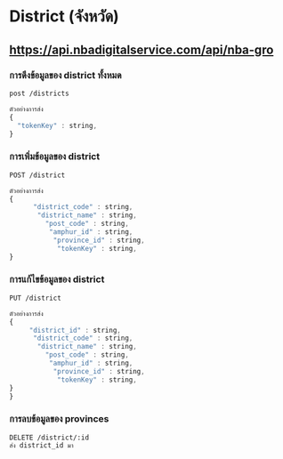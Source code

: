 # District (จังหวัด)

## https://api.nbadigitalservice.com/api/nba-gro

### การดึงข้อมูลของ district ทั้งหมด

```http
post /districts
```

```javascript
ตัวอย่างการส่ง
{
  "tokenKey" : string,
}
```

### การเพิ่มข้อมูลของ district

```http
POST /district
```

```javascript
ตัวอย่างการส่ง
{
      "district_code" : string,
       "district_name" : string,
         "post_code" : string,
          "amphur_id" : string,
           "province_id" : string,
            "tokenKey" : string,
}
```

### การแก้ไขข้อมูลของ district

```http
PUT /district
```

```javascript
ตัวอย่างการส่ง
{
     "district_id" : string,
      "district_code" : string,
       "district_name" : string,
         "post_code" : string,
          "amphur_id" : string,
           "province_id" : string,
            "tokenKey" : string,
}
}
```

### การลบข้อมูลของ provinces

```http
DELETE /district/:id
ส่ง district_id มา
```

